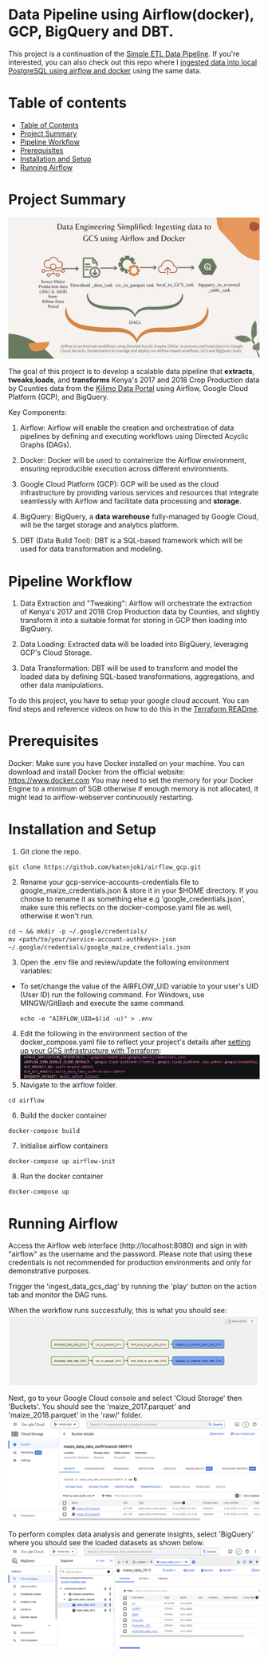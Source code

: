 #  Data Pipeline using Airflow(docker), GCP, BigQuery and DBT.

This project is a continuation of the [Simple ETL Data Pipeline](https://github.com/katenjoki/simple_data_pipeline).
If you're interested, you can also check out this repo where I [ingested data into local PostgreSQL using airflow and docker](https://github.com/katenjoki/postgresql_airflow/tree/master) using the same data.

# Table of contents

- [Table of Contents](#Table-Of-Contents)
- [Project Summary](#project-summary)
- [Pipeline Workflow](#pipeline-workflow)
- [Prerequisites](#prerequisites)
- [Installation and Setup](#installation-and-setup)
- [Running Airflow](#running-airflow)

# Project Summary
![airflow_gcs.png](assets/airflow_gcs.png) 

The goal of this project is to develop a scalable data pipeline that **extracts**, **tweaks**,**loads**, and **transforms** Kenya's 2017 and 2018 Crop Production data by Counties data from the [Kilimo Data Portal](http://kilimodata.org/dataset/kenya-maize-production-by-counties/resource/63fa57a5-a7c2-40e1-a728-f9546fa383ef) using Airflow, Google Cloud Platform (GCP), and BigQuery. 

Key Components:

1. Airflow: Airflow will enable the creation and orchestration of data pipelines by defining and executing workflows using Directed Acyclic Graphs (DAGs).

2. Docker: Docker will be used to containerize the Airflow environment, ensuring reproducible execution across different environments.

3. Google Cloud Platform (GCP): GCP will be used as the cloud infrastructure by providing various services and resources that integrate seamlessly with Airflow and facilitate data processing and **storage**.

4. BigQuery: BigQuery, a **data warehouse** fully-managed by Google Cloud, will be the target storage and analytics platform. 

5. DBT (Data Build Tool): DBT is a SQL-based framework which will be used for data transformation and modeling. 

# Pipeline Workflow

1. Data Extraction and "Tweaking": Airflow will orchestrate the extraction of Kenya's 2017 and 2018 Crop Production data by Counties, and slightly transform it into a suitable format for storing in GCP then loading into BigQuery.

2. Data Loading: Extracted data will be loaded into BigQuery, leveraging GCP's Cloud Storage.

3. Data Transformation: DBT will be used to transform and model the loaded data by defining SQL-based transformations, aggregations, and other data manipulations.

To do this project, you have to setup your google cloud account. You can find steps and reference videos on how to do this in the [Terraform READme](GCP_Terraform/terraform/READme.md).

# Prerequisites
Docker: Make sure you have Docker installed on your machine. You can download and install Docker from the official website: https://www.docker.com
You may need to set the memory for your Docker Engine to a minimum of 5GB otherwise if enough memory is not allocated, it might lead to airflow-webserver continuously restarting.

# Installation and Setup
1. Git clone the repo.
```
git clone https://github.com/katenjoki/airflow_gcp.git
```
2. Rename your gcp-service-accounts-credentials file to google_maize_credentials.json & store it in your $HOME directory. 
If you choose to rename it as something else e.g 'google_credentials.json', make sure this reflects on the docker-compose.yaml file as well, otherwise it won't run.
```
cd ~ && mkdir -p ~/.google/credentials/
mv <path/to/your/service-account-authkeys>.json ~/.google/credentials/google_maize_credentials.json
```
3. Open the .env file and review/update the following environment variables: <br>
* To set/change the value of the AIRFLOW_UID variable to your user's UID (User ID) run the following command. For Windows, use MINGW/GitBash and execute the same command.
    ```
    echo -e "AIRFLOW_UID=$(id -u)" > .env
    ```

4. Edit the following in the environment section of the docker_compose.yaml file to reflect your project's details after [setting up your GCS infrastructure with Terraform](GCP_Terraform/terraform/READme.md):
![environment](assets/environment.PNG)
5. Navigate to the airflow folder.
```
cd airflow
```
6. Build the docker container
```
docker-compose build
```
7. Initialise airflow containers
```
docker-compose up airflow-init
```
8. Run the docker container
```
docker-compose up
```

# Running Airflow
Access the Airflow web interface (http://localhost:8080) and sign in with "airflow" as the username and the password. Please note that using these credentials is not recommended for production environments and only for demonstrative purposes.

Trigger the 'ingest_data_gcs_dag' by running the 'play' button on the action tab and monitor the DAG runs.

When the workflow runs successfully, this is what you should see:
![airflow](assets/airflow.PNG)

Next, go to your Google Cloud console and select 'Cloud Storage' then 'Buckets'.
You should see the 'maize_2017.parquet' and 'maize_2018.parquet' in the 'raw/' folder.
![cloud_storage](assets/cloud_storage.PNG)

To perform complex data analysis and generate insights, select 'BigQuery' where you should see the loaded datasets as shown below.
![big_query](assets/bq.PNG)
